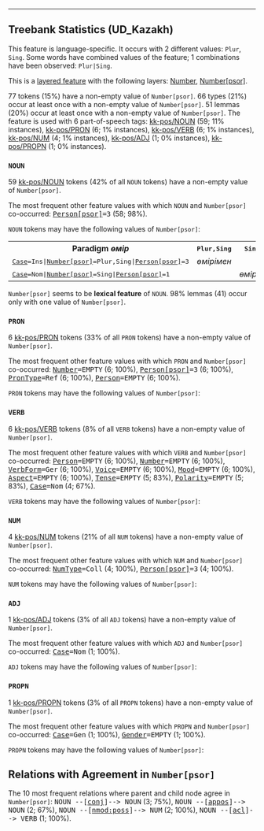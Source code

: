 

--------------------------------------------------------------------------------

## Treebank Statistics (UD_Kazakh)

This feature is language-specific.
It occurs with 2 different values: `Plur`, `Sing`.
Some words have combined values of the feature; 1 combinations have been observed: `Plur|Sing`.

This is a <a href="../../u/overview/feat-layers.html">layered feature</a> with the following layers: [Number](), [Number[psor]]().

77 tokens (15%) have a non-empty value of `Number[psor]`.
66 types (21%) occur at least once with a non-empty value of `Number[psor]`.
51 lemmas (20%) occur at least once with a non-empty value of `Number[psor]`.
The feature is used with 6 part-of-speech tags: [kk-pos/NOUN]() (59; 11% instances), [kk-pos/PRON]() (6; 1% instances), [kk-pos/VERB]() (6; 1% instances), [kk-pos/NUM]() (4; 1% instances), [kk-pos/ADJ]() (1; 0% instances), [kk-pos/PROPN]() (1; 0% instances).

### `NOUN`

59 [kk-pos/NOUN]() tokens (42% of all `NOUN` tokens) have a non-empty value of `Number[psor]`.

The most frequent other feature values with which `NOUN` and `Number[psor]` co-occurred: <tt><a href="Person[psor].html">Person[psor]</a>=3</tt> (58; 98%).

`NOUN` tokens may have the following values of `Number[psor]`:


<table>
  <tr><th>Paradigm <i>өмір</i></th><th><tt>Plur,Sing</tt></th><th><tt>Sing</tt></th></tr>
  <tr><td><tt><a href="Case.html">Case</a>=Ins|<a href="Number[psor].html">Number[psor]</a>=Plur,Sing|<a href="Person[psor].html">Person[psor]</a>=3</tt></td><td><em>өмірімен</em></td><td></td></tr>
  <tr><td><tt><a href="Case.html">Case</a>=Nom|<a href="Number[psor].html">Number[psor]</a>=Sing|<a href="Person[psor].html">Person[psor]</a>=1</tt></td><td></td><td><em>өмірім</em></td></tr>
</table>

`Number[psor]` seems to be **lexical feature** of `NOUN`. 98% lemmas (41) occur only with one value of `Number[psor]`.

### `PRON`

6 [kk-pos/PRON]() tokens (33% of all `PRON` tokens) have a non-empty value of `Number[psor]`.

The most frequent other feature values with which `PRON` and `Number[psor]` co-occurred: <tt><a href="Number.html">Number</a>=EMPTY</tt> (6; 100%), <tt><a href="Person[psor].html">Person[psor]</a>=3</tt> (6; 100%), <tt><a href="PronType.html">PronType</a>=Ref</tt> (6; 100%), <tt><a href="Person.html">Person</a>=EMPTY</tt> (6; 100%).

`PRON` tokens may have the following values of `Number[psor]`:


### `VERB`

6 [kk-pos/VERB]() tokens (8% of all `VERB` tokens) have a non-empty value of `Number[psor]`.

The most frequent other feature values with which `VERB` and `Number[psor]` co-occurred: <tt><a href="Person.html">Person</a>=EMPTY</tt> (6; 100%), <tt><a href="Number.html">Number</a>=EMPTY</tt> (6; 100%), <tt><a href="VerbForm.html">VerbForm</a>=Ger</tt> (6; 100%), <tt><a href="Voice.html">Voice</a>=EMPTY</tt> (6; 100%), <tt><a href="Mood.html">Mood</a>=EMPTY</tt> (6; 100%), <tt><a href="Aspect.html">Aspect</a>=EMPTY</tt> (6; 100%), <tt><a href="Tense.html">Tense</a>=EMPTY</tt> (5; 83%), <tt><a href="Polarity.html">Polarity</a>=EMPTY</tt> (5; 83%), <tt><a href="Case.html">Case</a>=Nom</tt> (4; 67%).

`VERB` tokens may have the following values of `Number[psor]`:


### `NUM`

4 [kk-pos/NUM]() tokens (21% of all `NUM` tokens) have a non-empty value of `Number[psor]`.

The most frequent other feature values with which `NUM` and `Number[psor]` co-occurred: <tt><a href="NumType.html">NumType</a>=Coll</tt> (4; 100%), <tt><a href="Person[psor].html">Person[psor]</a>=3</tt> (4; 100%).

`NUM` tokens may have the following values of `Number[psor]`:


### `ADJ`

1 [kk-pos/ADJ]() tokens (3% of all `ADJ` tokens) have a non-empty value of `Number[psor]`.

The most frequent other feature values with which `ADJ` and `Number[psor]` co-occurred: <tt><a href="Case.html">Case</a>=Nom</tt> (1; 100%).

`ADJ` tokens may have the following values of `Number[psor]`:


### `PROPN`

1 [kk-pos/PROPN]() tokens (3% of all `PROPN` tokens) have a non-empty value of `Number[psor]`.

The most frequent other feature values with which `PROPN` and `Number[psor]` co-occurred: <tt><a href="Case.html">Case</a>=Gen</tt> (1; 100%), <tt><a href="Gender.html">Gender</a>=EMPTY</tt> (1; 100%).

`PROPN` tokens may have the following values of `Number[psor]`:


## Relations with Agreement in `Number[psor]`

The 10 most frequent relations where parent and child node agree in `Number[psor]`:
<tt>NOUN --[<a href="../dep/conj.html">conj</a>]--> NOUN</tt> (3; 75%),
<tt>NOUN --[<a href="../dep/appos.html">appos</a>]--> NOUN</tt> (2; 67%),
<tt>NOUN --[<a href="../dep/nmod:poss.html">nmod:poss</a>]--> NUM</tt> (2; 100%),
<tt>NOUN --[<a href="../dep/acl.html">acl</a>]--> VERB</tt> (1; 100%).

